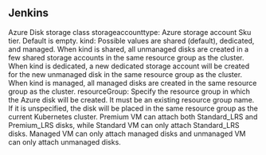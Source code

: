 ## Jenkins

Azure Disk storage class
storageaccounttype: Azure storage account Sku tier. Default is empty.
kind: Possible values are shared (default), dedicated, and managed. When kind is shared, all unmanaged disks are created in a few shared storage accounts in the same resource group as the cluster. When kind is dedicated, a new dedicated storage account will be created for the new unmanaged disk in the same resource group as the cluster. When kind is managed, all managed disks are created in the same resource group as the cluster.
resourceGroup: Specify the resource group in which the Azure disk will be created. It must be an existing resource group name. If it is unspecified, the disk will be placed in the same resource group as the current Kubernetes cluster.
Premium VM can attach both Standard_LRS and Premium_LRS disks, while Standard VM can only attach Standard_LRS disks.
Managed VM can only attach managed disks and unmanaged VM can only attach unmanaged disks.
